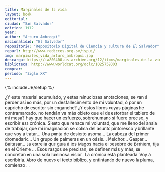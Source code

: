 ```yaml
---
title: Marginales de la vida
layout: book
editorial: 
ciudad: "San Salvador"
edicion: 1912
year: 
author: "Arturo Ambrogui"
nacionalidad: "El Salvador"
repositorio: "Repositorio Digital de Ciencia y Cultura de El Salvador"
repurl: http://www.redicces.org.sv/jspui/
img: marginales_vida_arturo_ambrogui.jpg
descarga: https://ia803400.us.archive.org/12/items/marginales-de-la-vida/Marginales%20de%20la%20vida.pdf
biblioteca: http://www.worldcat.org/oclc/1025752003
comprar: 
periodo: "Siglo XX"
---
```

{% include JB/setup %}

¿Y este material acumulado, y estas minuciosas anotaciones, se van á perder así no más, por un desfallecimiento de mi voluntad, ó por un capricho de escritor sin enganche? ¿Y estos libros cuyas páginas he contramarcado, no tendrán ya más objeto que el de estorbar el tablero de mi mesa? Hay que hacer un esfuerzo, sobrehumano si fuere preciso, y escribir esa crónica. Siento que renace mi voluntad, que me lleno del ansia de trabajar, que mi imaginación se colma del asunto pintoresco y brillante que voy á tratar... Una punta de desierto asoma... La cabeza del primer dromedario... Un grupo de palmeras en un oásis... Melchor... Gaspar... Baltasar... La estrella que guía á los Magos hacia el pesebre de Bethlem, fija en el Oriente ... Esos rasgos se precisan, se definen más y más, se concretan en una sola luminosa visión. La crónica está planteada. Voy á escribirla. Abro de nuevo el texto bíblico, y entintando de nuevo la pluma, comienzo ... 

